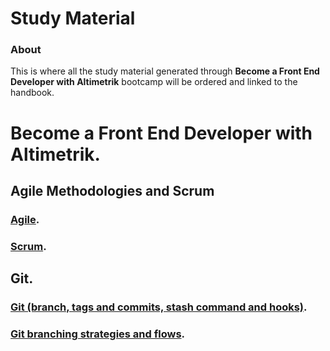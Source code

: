 # Study Material

### About

This is where all the study material generated through **Become a Front End Developer with Altimetrik** bootcamp will be ordered and linked to the handbook.

# **Become a Front End Developer with Altimetrik.**

## Agile Methodologies and Scrum
  ### [Agile](https://docs.google.com/document/d/1cX7EB7_SSi_8QXasacWMSBLyzs0M_1udCuQatMJe6qk/edit#heading=h.xrcolke4ykat).
  ### [Scrum](https://docs.google.com/document/d/1cX7EB7_SSi_8QXasacWMSBLyzs0M_1udCuQatMJe6qk/edit#heading=h.cnu1ce237qu6).

## Git.
  ### [Git (branch, tags and commits, stash command and hooks)](https://docs.google.com/document/d/1cX7EB7_SSi_8QXasacWMSBLyzs0M_1udCuQatMJe6qk/edit#heading=h.3xi0ogsuzq18).
  ### [Git branching strategies and flows](https://docs.google.com/document/d/1cX7EB7_SSi_8QXasacWMSBLyzs0M_1udCuQatMJe6qk/edit#heading=h.guz29fw8hlnt).

